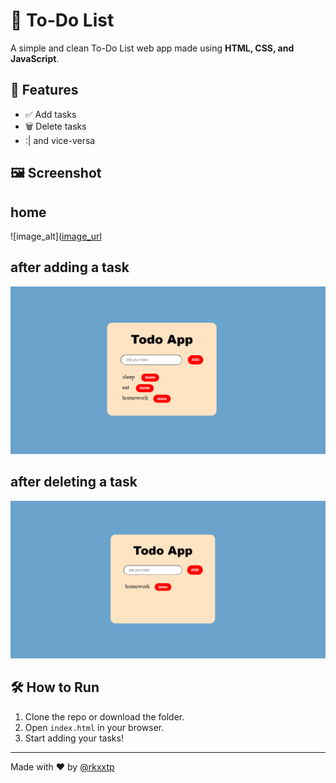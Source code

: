 # 📝 To-Do List

A simple and clean To-Do List web app made using **HTML, CSS, and JavaScript**.

## 🚀 Features

- ✅ Add tasks
- 🗑️ Delete tasks
- :| and vice-versa

## 🖼️ Screenshot

## home

![image_alt]([image_url](https://github.com/rkxxtp/JS-MINI-PROJECTS/blob/0c17ed9fc1bba1d07ad96a39553c2bfb4e9b5672/5_todo_list/1stTodo.png)

## after adding a task

![image_alt](https://github.com/rkxxtp/JS-MINI-PROJECTS/blob/0c17ed9fc1bba1d07ad96a39553c2bfb4e9b5672/5_todo_list/2ndTodo.png)


## after deleting a task

![image_alt](https://github.com/rkxxtp/JS-MINI-PROJECTS/blob/0c17ed9fc1bba1d07ad96a39553c2bfb4e9b5672/5_todo_list/3rdTodo.png)

## 🛠️ How to Run

1. Clone the repo or download the folder.
2. Open `index.html` in your browser.
3. Start adding your tasks!

---

Made with ❤️ by [@rkxxtp](https://github.com/rkxxtp)
